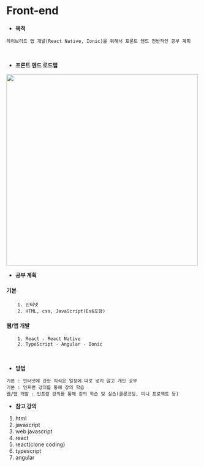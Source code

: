 # Front-end 
- **목적**
```
하이브리드 앱 개발(React Native, Ionic)을 위해서 프론트 엔드 전반적인 공부 계획
```
<br/>

- **프론트 엔드 로드맵**
<img src="https://user-images.githubusercontent.com/52240990/108315489-d5f27280-71fe-11eb-923d-83ee92ead1cd.png" width="500">

- **공부 계획**

 #### 기본
```
	1. 인터넷
	2. HTML, css, JavaScript(Es6포함)
```
 #### 웹/앱 개발
```
	1. React - React Native
	2. TypeScript - Angular - Ionic
```
<br/>

- **방법** 
```
기본 : 인터넷에 관한 지식은 일정에 따로 넣지 않고 개인 공부
기본 : 인프런 강의를 통해 강의 학습
웹/앱 개발 : 인프런 강의를 통해 강의 학습 및 실습(클론코딩, 미니 프로젝트 등)
```

- **참고 강의**
1. html
2. javascript
3. web javascript
4. react
5. react(clone coding)
6. typescript
7. angular
